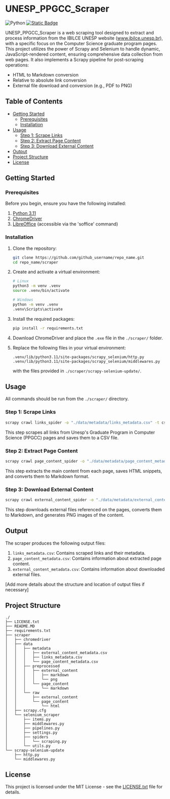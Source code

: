 # UNESP_PPGCC_Scraper

![Python](https://img.shields.io/badge/python-3670A0?style=for-the-badge&logo=python&logoColor=ffdd54)
[![Static Badge](https://img.shields.io/badge/License-MIT-green)](LICENSE.txt)

UNESP_PPGCC_Scraper is a web scraping tool designed to extract and process information from the IBILCE UNESP website (www.ibilce.unesp.br), with a specific focus on the Computer Science graduate program pages. This project utilizes the power of Scrapy and Selenium to handle dynamic, JavaScript-rendered content, ensuring comprehensive data collection from web pages. It also implements a Scrapy pipeline for post-scraping operations:

- HTML to Markdown conversion
- Relative to absolute link conversion
- External file download and conversion (e.g., PDF to PNG)


## Table of Contents
- [Getting Started](#getting-started)
  - [Prerequisites](#prerequisites)
  - [Installation](#installation)
- [Usage](#usage)
  - [Step 1: Scrape Links](#step-1-scrape-links)
  - [Step 2: Extract Page Content](#step-2-extract-page-content)
  - [Step 3: Download External Content](#step-3-download-external-content)
- [Output](#output)
- [Project Structure](#project-structure)
- [License](#license)

## Getting Started

### Prerequisites

Before you begin, ensure you have the following installed:
1. [Python 3.11](https://www.python.org/downloads/release/python-3110/)
2. [ChromeDriver](https://developer.chrome.com/docs/chromedriver/downloads/version-selection)
3. [LibreOffice](https://pt-br.libreoffice.org/) (accessible via the 'soffice' command)

### Installation

1. Clone the repository:
   ```bash
   git clone https://github.com/github_username/repo_name.git
   cd repo_name/scraper
   ```

2. Create and activate a virtual environment:
   ```bash
   # Linux
   python3 -m venv .venv
   source .venv/bin/activate

   # Windows
   python -m venv .venv
   .venv\Scripts\activate
   ```

3. Install the required packages:
   ```bash
   pip install -r requirements.txt
   ```

4. Download ChromeDriver and place the `.exe` file in the `./scraper/` folder.

5. Replace the following files in your virtual environment:
   ```
   .venv/lib/python3.11/site-packages/scrapy_selenium/http.py
   .venv/lib/python3.11/site-packages/scrapy_selenium/middlewares.py
   ```
   with the files provided in `./scraper/scrapy-selenium-update/`.

## Usage

All commands should be run from the `./scraper/` directory.

### Step 1: Scrape Links

```bash
scrapy crawl links_spider -o "./data/metadata/links_metadata.csv" -t csv
```

This step scrapes all links from Unesp's Graduate Program in Computer Science (PPGCC) pages and saves them to a CSV file.

### Step 2: Extract Page Content

```bash
scrapy crawl page_content_spider -o "./data/metadata/page_content_metadata.csv" -t csv
```

This step extracts the main content from each page, saves HTML snippets, and converts them to Markdown format.

### Step 3: Download External Content

```bash
scrapy crawl external_content_spider -o "./data/metadata/external_content_metadata.csv" -t csv
```

This step downloads external files referenced on the pages, converts them to Markdown, and generates PNG images of the content.

## Output

The scraper produces the following output files:

1. `links_metadata.csv`: Contains scraped links and their metadata.
2. `page_content_metadata.csv`: Contains information about extracted page content.
3. `external_content_metadata.csv`: Contains information about downloaded external files.

[Add more details about the structure and location of output files if necessary]

## Project Structure
```project
./
├── LICENSE.txt
├── README.MD
├── requirements.txt
├── scraper
│   ├── chromedriver
│   ├── data
│   │   ├── metadata
│   │   │   ├── external_content_metadata.csv
│   │   │   ├── links_metadata.csv
│   │   │   └── page_content_metadata.csv
│   │   ├── preprocessed
│   │   │   ├── external_content
│   │   │   │   ├── markdown
│   │   │   │   └── png
│   │   │   └── page_content
│   │   │       └── markdown
│   │   └── raw
│   │       ├── external_content
│   │       └── page_content
│   │           └── html
│   ├── scrapy.cfg
│   └── selenium_scraper
│       ├── items.py
│       ├── middlewares.py
│       ├── pipelines.py
│       ├── settings.py
│       ├── spiders
│       │   └── scraping.py
│       └── utils.py
└── scrapy-selenium-update
    ├── http.py
    └── middlewares.py
```

## License

This project is licensed under the MIT License - see the [LICENSE.txt](LICENSE.txt) file for details.